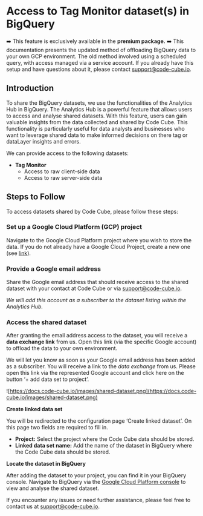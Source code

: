 # Access to Tag Monitor dataset(s) in BigQuery

➡️ This feature is exclusively available in the **premium package.**
➡️ This documentation presents the updated method of offloading BigQuery data to your own GCP environment. The old method involved using a scheduled query, with access managed via a service account. If you already have this setup and have questions about it, please contact [support@code-cube.io](mailto:support@code-cube.io).

## Introduction

To share the BigQuery datasets, we use the functionalities of the Analytics Hub in BigQuery. The Analytics Hub is a powerful feature that allows users to access and analyse shared datasets. With this feature, users can gain valuable insights from the data collected and shared by Code Cube. This functionality is particularly useful for data analysts and businesses who want to leverage shared data to make informed decisions on there tag or dataLayer insights and errors.

We can provide access to the following datasets:

- **Tag Monitor**
    - Access to raw client-side data
    - Access to raw server-side data

## Steps to Follow

To access datasets shared by Code Cube, please follow these steps:

### **Set up a Google Cloud Platform (GCP) project**

Navigate to the Google Cloud Platform project where you wish to store the data. If you do not already have a Google Cloud Project, create a new one (see [link](https://developers.google.com/workspace/guides/create-project)).

### **Provide a Google email address**

Share the Google email address that should receive access to the shared dataset with your contact at Code Cube or via [support@code-cube.io](mailto:support@code-cube.io).

*We will add this account as a subscriber to the dataset listing within the Analytics Hub.*

### **Access the shared dataset**

After granting the email address access to the dataset, you will receive a **data exchange link** from us. Open this link (via the specific Google account) to offload the data to your own environment. 

We will let you know as soon as your Google email address has been added as a subscriber. You will receive a link to the *data exchange* from us. Please open this link via the represented Google account and click here on the button ‘+ add data set to project’.

![https://docs.code-cube.io/images/shared-dataset.png](https://docs.code-cube.io/images/shared-dataset.png)

**Create linked data set**

You will be redirected to the configuration page ‘Create linked dataset’. On this page two fields are required to fill in. 

- **Project:** Select the project where the Code Cube data should be stored.
- **Linked data set name:** Add the name of the dataset in BigQuery where the Code Cube data should be stored.

**Locate the dataset in BigQuery**

After adding the dataset to your project, you can find it in your BigQuery console. Navigate to BigQuery via the [Google Cloud Platform console](https://console.cloud.google.com/) to view and analyse the shared dataset.

If you encounter any issues or need further assistance, please feel free to contact us at [support@code-cube.io](mailto:support@code-cube.io).
